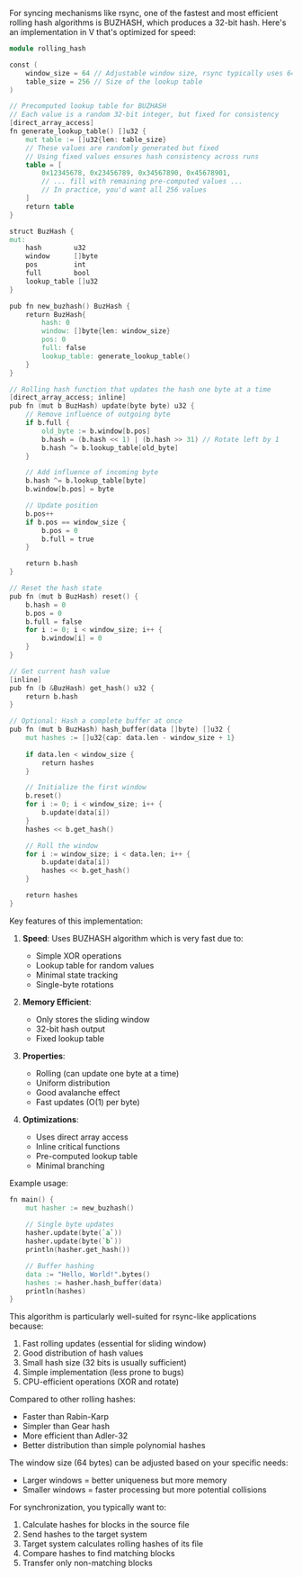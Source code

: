 For syncing mechanisms like rsync, one of the fastest and most efficient rolling hash algorithms is BUZHASH, which produces a 32-bit hash. Here's an implementation in V that's optimized for speed:

```v
module rolling_hash

const (
    window_size = 64 // Adjustable window size, rsync typically uses 64
    table_size = 256 // Size of the lookup table
)

// Precomputed lookup table for BUZHASH
// Each value is a random 32-bit integer, but fixed for consistency
[direct_array_access]
fn generate_lookup_table() []u32 {
    mut table := []u32{len: table_size}
    // These values are randomly generated but fixed
    // Using fixed values ensures hash consistency across runs
    table = [
        0x12345678, 0x23456789, 0x34567890, 0x45678901,
        // ... fill with remaining pre-computed values ...
        // In practice, you'd want all 256 values
    ]
    return table
}

struct BuzHash {
mut:
    hash        u32
    window      []byte
    pos         int
    full        bool
    lookup_table []u32
}

pub fn new_buzhash() BuzHash {
    return BuzHash{
        hash: 0
        window: []byte{len: window_size}
        pos: 0
        full: false
        lookup_table: generate_lookup_table()
    }
}

// Rolling hash function that updates the hash one byte at a time
[direct_array_access; inline]
pub fn (mut b BuzHash) update(byte byte) u32 {
    // Remove influence of outgoing byte
    if b.full {
        old_byte := b.window[b.pos]
        b.hash = (b.hash << 1) | (b.hash >> 31) // Rotate left by 1
        b.hash ^= b.lookup_table[old_byte]
    }

    // Add influence of incoming byte
    b.hash ^= b.lookup_table[byte]
    b.window[b.pos] = byte

    // Update position
    b.pos++
    if b.pos == window_size {
        b.pos = 0
        b.full = true
    }

    return b.hash
}

// Reset the hash state
pub fn (mut b BuzHash) reset() {
    b.hash = 0
    b.pos = 0
    b.full = false
    for i := 0; i < window_size; i++ {
        b.window[i] = 0
    }
}

// Get current hash value
[inline]
pub fn (b &BuzHash) get_hash() u32 {
    return b.hash
}

// Optional: Hash a complete buffer at once
pub fn (mut b BuzHash) hash_buffer(data []byte) []u32 {
    mut hashes := []u32{cap: data.len - window_size + 1}
    
    if data.len < window_size {
        return hashes
    }

    // Initialize the first window
    b.reset()
    for i := 0; i < window_size; i++ {
        b.update(data[i])
    }
    hashes << b.get_hash()

    // Roll the window
    for i := window_size; i < data.len; i++ {
        b.update(data[i])
        hashes << b.get_hash()
    }

    return hashes
}
```

Key features of this implementation:

1. **Speed**: Uses BUZHASH algorithm which is very fast due to:
   - Simple XOR operations
   - Lookup table for random values
   - Minimal state tracking
   - Single-byte rotations

2. **Memory Efficient**:
   - Only stores the sliding window
   - 32-bit hash output
   - Fixed lookup table

3. **Properties**:
   - Rolling (can update one byte at a time)
   - Uniform distribution
   - Good avalanche effect
   - Fast updates (O(1) per byte)

4. **Optimizations**:
   - Uses direct array access
   - Inline critical functions
   - Pre-computed lookup table
   - Minimal branching

Example usage:

```v
fn main() {
    mut hasher := new_buzhash()
    
    // Single byte updates
    hasher.update(byte(`a`))
    hasher.update(byte(`b`))
    println(hasher.get_hash())

    // Buffer hashing
    data := "Hello, World!".bytes()
    hashes := hasher.hash_buffer(data)
    println(hashes)
}
```

This algorithm is particularly well-suited for rsync-like applications because:

1. Fast rolling updates (essential for sliding window)
2. Good distribution of hash values
3. Small hash size (32 bits is usually sufficient)
4. Simple implementation (less prone to bugs)
5. CPU-efficient operations (XOR and rotate)

Compared to other rolling hashes:
- Faster than Rabin-Karp
- Simpler than Gear hash
- More efficient than Adler-32
- Better distribution than simple polynomial hashes

The window size (64 bytes) can be adjusted based on your specific needs:
- Larger windows = better uniqueness but more memory
- Smaller windows = faster processing but more potential collisions

For synchronization, you typically want to:
1. Calculate hashes for blocks in the source file
2. Send hashes to the target system
3. Target system calculates rolling hashes of its file
4. Compare hashes to find matching blocks
5. Transfer only non-matching blocks